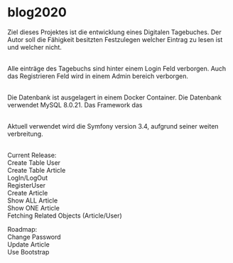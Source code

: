 blog2020
========

Ziel dieses Projektes ist die entwicklung eines Digitalen Tagebuches.
Der Autor soll die Fähigkeit besitzten Festzulegen welcher Eintrag zu lesen ist und welcher nicht.</br></br>

Alle einträge des Tagebuchs sind hinter einem Login Feld verborgen.
Auch das Registrieren Feld wird in einem Admin bereich verborgen. </br></br>

Die Datenbank ist ausgelagert in einem Docker Container.
Die Datenbank verwendet MySQL 8.0.21. Das Framework das </br></br>

Aktuell verwendet wird die Symfony version 3.4, aufgrund seiner weiten verbreitung.</br></br>

Current Release:</br>
Create Table User</br>
Create Table Article</br>
LogIn/LogOut</br>
RegisterUser</br>
Create Article</br>
Show ALL Article</br>
Show ONE Article</br>
Fetching Related Objects (Article/User)</br>

Roadmap:</br>
Change Password</br>
Update Article</br>
Use Bootstrap</br>

